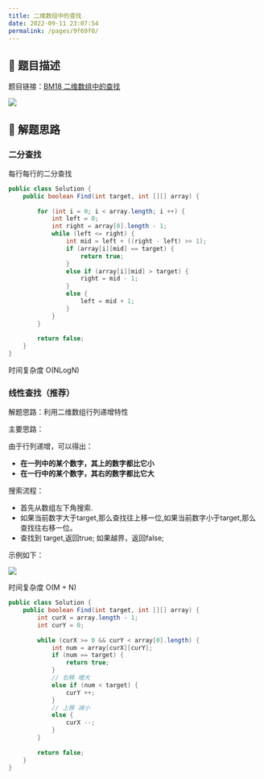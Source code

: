 ```yaml
---
title: 二维数组中的查找
date: 2022-09-11 23:07:54
permalink: /pages/9f69f0/
---
```

## 📃 题目描述

题目链接：[BM18 二维数组中的查找](https://www.nowcoder.com/practice/abc3fe2ce8e146608e868a70efebf62e?tpId=295&tqId=23256&ru=/exam/oj&qru=/ta/format-top101/question-ranking&sourceUrl=%2Fexam%2Foj)

![](https://cs-wiki.oss-cn-shanghai.aliyuncs.com/img/image-20220911230936444.png)

## 🔔 解题思路

### 二分查找

每行每行的二分查找


```java
public class Solution {
    public boolean Find(int target, int [][] array) {
        
        for (int i = 0; i < array.length; i ++) {
            int left = 0;
            int right = array[0].length - 1;
            while (left <= right) {
                int mid = left + ((right - left) >> 1);
                if (array[i][mid] == target) {
                    return true;
                }
                else if (array[i][mid] > target) {
                    right = mid - 1;
                }
                else {
                    left = mid + 1;
                }
            }
        }
        
        return false;
    }
}
```

时间复杂度 O(NLogN)

### 线性查找（推荐）

解题思路：利用二维数组行列递增特性

主要思路：

由于行列递增，可以得出：

- **在一列中的某个数字，其上的数字都比它小**
- **在一行中的某个数字，其右的数字都比它大**

搜索流程：

- 首先从数组左下角搜索.
- 如果当前数字大于target,那么查找往上移一位,如果当前数字小于target,那么查找往右移一位。
- 查找到 target,返回true; 如果越界，返回false;

示例如下：

![](https://uploadfiles.nowcoder.com/images/20210623/809820957_1624415093930/CF34A84A75CE743E086BA50AB6363B9E)

时间复杂度 O(M + N)

```java
public class Solution {
    public boolean Find(int target, int [][] array) {
        int curX = array.length - 1;
        int curY = 0;
        
        while (curX >= 0 && curY < array[0].length) {
            int num = array[curX][curY];
            if (num == target) {
                return true;
            }
            // 右移 增大
            else if (num < target) {
                curY ++;
            }
            // 上移 减小
            else {
                curX --;
            }
        }
        
        return false;
    }
}
```

